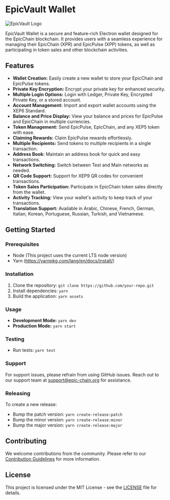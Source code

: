 # EpicVault Wallet

![EpicVault Logo](https://your-link-to-the-logo.png)

EpicVault Wallet is a secure and feature-rich Electron wallet designed for the EpicChain blockchain. It provides users with a seamless experience for managing their EpicChain (XPR) and EpicPulse (XPP) tokens, as well as participating in token sales and other blockchain activities.

## Features

- **Wallet Creation:** Easily create a new wallet to store your EpicChain and EpicPulse tokens.
- **Private Key Encryption:** Encrypt your private key for enhanced security.
- **Multiple Login Options:** Login with Ledger, Private Key, Encrypted Private Key, or a stored account.
- **Account Management:** Import and export wallet accounts using the XEP6 Standard.
- **Balance and Price Display:** View your balance and prices for EpicPulse and EpicChain in multiple currencies.
- **Token Management:** Send EpicPulse, EpicChain, and any XEP5 token with ease.
- **Claiming Rewards:** Claim EpicPulse rewards effortlessly.
- **Multiple Recipients:** Send tokens to multiple recipients in a single transaction.
- **Address Book:** Maintain an address book for quick and easy transactions.
- **Network Switching:** Switch between Test and Main networks as needed.
- **QR Code Support:** Support for XEP9 QR codes for convenient transactions.
- **Token Sales Participation:** Participate in EpicChain token sales directly from the wallet.
- **Activity Tracking:** View your wallet's activity to keep track of your transactions.
- **Translation Support:** Available in Arabic, Chinese, French, German, Italian, Korean, Portuguese, Russian, Turkish, and Vietnamese.

## Getting Started

### Prerequisites

- Node (This project uses the current LTS node version)
- Yarn (https://yarnpkg.com/lang/en/docs/install/)

### Installation

1. Clone the repository: `git clone https://github.com/your-repo.git`
2. Install dependencies: `yarn`
3. Build the application: `yarn assets`

### Usage

- **Development Mode:** `yarn dev`
- **Production Mode:** `yarn start`

### Testing

- Run tests: `yarn test`

### Support

For support issues, please refrain from using GitHub issues. Reach out to our support team at [support@epic-chain.org](mailto:support@epic-chain.org) for assistance.

### Releasing

To create a new release:

- Bump the patch version: `yarn create-release:patch`
- Bump the minor version: `yarn create-release:minor`
- Bump the major version: `yarn create-release:major`

## Contributing

We welcome contributions from the community. Please refer to our [Contribution Guidelines](CONTRIBUTING.md) for more information.

## License

This project is licensed under the MIT License - see the [LICENSE](LICENSE) file for details.